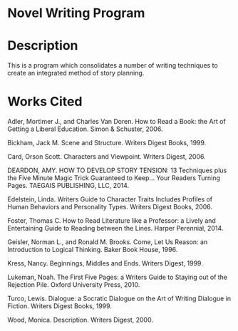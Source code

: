 # Novel Writing Program

# Description

This is a program which consolidates a number of writing techniques to create an integrated method of story planning.

# Works Cited

Adler, Mortimer J., and Charles Van Doren. How to Read a Book: the Art of Getting a Liberal Education. Simon & Schuster, 2006. 

Bickham, Jack M. Scene and Structure. Writers Digest Books, 1999.

Card, Orson Scott. Characters and Viewpoint. Writers Digest, 2006.

DEARDON, AMY. HOW TO DEVELOP STORY TENSION: 13 Techniques plus the Five Minute Magic Trick Guaranteed to Keep... Your Readers Turning Pages. TAEGAIS PUBLISHING, LLC, 2014. 

Edelstein, Linda. Writers Guide to Character Traits Includes Profiles of Human Behaviors and Personality Types. Writers Digest Books, 2006. 

Foster, Thomas C. How to Read Literature like a Professor: a Lively and Entertaining Guide to Reading between the Lines. Harper Perennial, 2014. 

Geisler, Norman L., and Ronald M. Brooks. Come, Let Us Reason: an Introduction to Logical Thinking. Baker Book House, 1996. 

Kress, Nancy. Beginnings, Middles and Ends. Writers Digest, 1999. 

Lukeman, Noah. The First Five Pages: a Writers Guide to Staying out of the Rejection Pile. Oxford University Press, 2010. 

Turco, Lewis. Dialogue: a Socratic Dialogue on the Art of Writing Dialogue in Fiction. Writers Digest Books, 1999. 

Wood, Monica. Description. Writers Digest, 2000.

